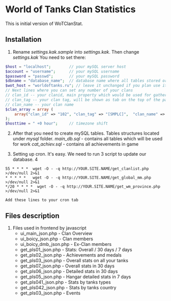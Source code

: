 # World of Tanks Clan Statistics #

This is initial version of WoTClanStat.

## Installation #

1. Rename _settings.kak.sample_ into _settings.kak_. Then change _settings.kak_
	You need to set there:
```php
$host = "localhost";		// your mySQL server host
$account = "username";		// your mySQL username
$password = "passwd";		// your mySQL password
$dbname = "database_name";	// database name where all tables stored or will be stored
$wot_host = "worldoftanks.ru"; // leave it unchanged if you plan use it on Russian cluster
// Next lines where you can set any number of your clans
// clan_id -- your clanid, main property which would be used for gathering information about your clan
// clan_tag -- your clan tag, will be shown as tab on the top of the page
// clan_name -- your clan name
$clan_array = array (
	array("clan_id" => "102", "clan_tag" => "[SMPLC]",  "clan_name" => "Sample clan"),
);
$hosttime = " +0 hour";		// timezone shift
```

2. After that you need to create mySQL tables. Tables structures located under *mysql* folder.
	_main_db.sql_ - contains all tables which will be used for work
	_cat_achiev.sql_ - contains all achievements in game
	
3. Setting up cron. It's easy. We need to run 3 script to update our database.
4
```shell
55 * * * *  wget -O - -q http://YOUR.SITE.NAME/get_clanlist.php >/dev/null 2>&1
* * * * *   wget -O - -q http://YOUR.SITE.NAME/get_global_mm.php >/dev/null 2>&1
*/20 * * * *  wget -O - -q http://YOUR.SITE.NAME/get_wm_province.php >/dev/null 2>&1
```

	Add these lines to your cron tab
	
## Files description #
1. Files used in frontend by javascript
	* ui_main_json.php - Clan Overview
	* ui_boicy_json.php - Clan members
	* ui_boicy_dmb_json.php - Ex-Clan members
	* get_pls01_json.php - Stats: Overall / 30 days / 7 days
	* get_pls02_json.php - Achievements and medals
	* get_pls03_json.php - Overall stats on all your tanks
	* get_pls07_json.php - Overall stats in 30 days
	* get_pls06_json.php - Detailed stats in 30 days
	* get_pls05_json.php - Hangar detailed stats in 7 days
	* get_pls041_json.php - Stats by tanks types
	* get_pls042_json.php - Stats by tanks country 
	* get_pls03_json.php - Events


